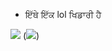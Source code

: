 - ਇੱਥੇ ਇੱਕ lol ਖਿਡਾਰੀ ਹੈ

![](https://i.gifer.com/origin/fd/fdf70f5f4989f9c08f033da50c38170e.gif)
(![](https://i.gifer.com/origin/fd/fdf70f5f4989f9c08f033da50c38170e.gif))
